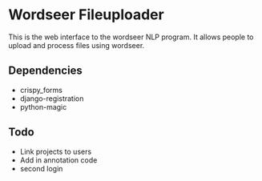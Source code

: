 Wordseer Fileuploader
====================

This is the web interface to the wordseer NLP program. It allows people 
to upload and process files using wordseer.

Dependencies
------------

* crispy_forms
* django-registration
* python-magic

Todo
----

* Link projects to users
* Add in annotation code
* second login
